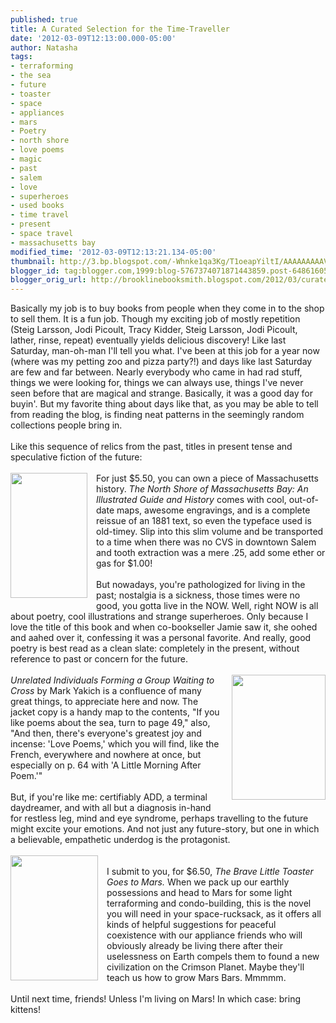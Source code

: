 ```yaml
---
published: true
title: A Curated Selection for the Time-Traveller
date: '2012-03-09T12:13:00.000-05:00'
author: Natasha
tags:
- terraforming
- the sea
- future
- toaster
- space
- appliances
- mars
- Poetry
- north shore
- love poems
- magic
- past
- salem
- love
- superheroes
- used books
- time travel
- present
- space travel
- massachusetts bay
modified_time: '2012-03-09T12:13:21.134-05:00'
thumbnail: http://3.bp.blogspot.com/-Whnke1qa3Kg/T1oeapYiltI/AAAAAAAAAVM/LWbFhWhwNzA/s72-c/northshore.jpg
blogger_id: tag:blogger.com,1999:blog-5767374071871443859.post-6486160526784118328
blogger_orig_url: http://brooklinebooksmith.blogspot.com/2012/03/curated-selection-for-time-traveller.html
---
```


Basically my job is to buy books from people when they come in to the shop to sell them. It is a fun job. Though my exciting job of mostly repetition (Steig Larsson, Jodi Picoult, Tracy Kidder, Steig Larsson, Jodi Picoult, lather, rinse, repeat) eventually yields delicious discovery! Like last Saturday, man-oh-man I'll tell you what. I've been at this job for a year now (where was my petting zoo and pizza party?!) and days like last Saturday are few and far between. Nearly everybody who came in had rad stuff, things we were looking for, things we can always use, things I've never seen before that are magical and strange. Basically, it was a good day for buyin'. But my favorite thing about days like that, as you may be able to tell from reading the blog, is finding neat patterns in the seemingly random collections people bring in.<br /><br />Like this sequence of relics from the past, titles in present tense and speculative fiction of the future:<br /><br /><a href="http://3.bp.blogspot.com/-Whnke1qa3Kg/T1oeapYiltI/AAAAAAAAAVM/LWbFhWhwNzA/s1600/northshore.jpg" imageanchor="1" style="clear: left; float: left; margin-bottom: 1em; margin-right: 1em;"><img border="0" height="200" src="http://3.bp.blogspot.com/-Whnke1qa3Kg/T1oeapYiltI/AAAAAAAAAVM/LWbFhWhwNzA/s200/northshore.jpg" width="123" /></a>For just $5.50, you can own a piece of Massachusetts history. <i>The North Shore of Massachusetts Bay: An Illustrated Guide and History</i> comes with cool, out-of-date maps, awesome engravings, and is a complete reissue of an 1881 text, so even the typeface used is old-timey. Slip into this slim volume and be transported to a time when there was no CVS in downtown Salem and tooth extraction was a mere .25, add some ether or gas for $1.00!<br /><br />But nowadays, you're pathologized for living in the past; nostalgia is a sickness, those times were no good, you gotta live in the NOW. Well, right NOW is all about poetry, cool illustrations and strange superheroes. Only because I love the title of this book and when co-bookseller Jamie saw it, she oohed and aahed over it, confessing it was a personal favorite. And really, good poetry is best read as a clean slate: completely in the present, without reference to past or concern for the future.<br /><br /><a href="http://4.bp.blogspot.com/-UXqqB1PIUpk/T1oedxkP81I/AAAAAAAAAVc/63mHWuXDSI0/s1600/unrelated.jpg" imageanchor="1" style="clear: right; float: right; margin-bottom: 1em; margin-left: 1em;"><img border="0" height="200" src="http://4.bp.blogspot.com/-UXqqB1PIUpk/T1oedxkP81I/AAAAAAAAAVc/63mHWuXDSI0/s200/unrelated.jpg" width="150" /></a><i>Unrelated Individuals&nbsp;Forming&nbsp;a Group Waiting to Cross</i>&nbsp;by Mark Yakich is a confluence of many great things, to appreciate here and now. The jacket copy is a handy map to the contents, "If you like poems about the sea, turn to page 49," also, "And then, there's everyone's greatest joy and incense: 'Love Poems,' which you will find, like the French, everywhere and nowhere at once, but especially on p. 64 with 'A Little Morning After Poem.'"<br /><br />But, if you're like me: certifiably ADD, a terminal daydreamer, and with all but a diagnosis in-hand for restless leg, mind and eye syndrome, perhaps travelling to the future might excite your emotions. And not just any future-story, but one in which a believable,&nbsp;empathetic&nbsp;underdog is the protagonist.<br /><br /><a href="http://2.bp.blogspot.com/-ofovfGm6uK4/T1oeb4xg4rI/AAAAAAAAAVU/Qvqh9gBRd7U/s1600/mars.jpg" imageanchor="1" style="clear: left; float: left; margin-bottom: 1em; margin-right: 1em;"><img border="0" height="200" src="http://2.bp.blogspot.com/-ofovfGm6uK4/T1oeb4xg4rI/AAAAAAAAAVU/Qvqh9gBRd7U/s200/mars.jpg" width="140" /></a><br />I submit to you, for $6.50, <i>The Brave Little Toaster Goes to Mars.</i>&nbsp;When we pack up our earthly possessions and head to Mars for some light terraforming and condo-building, this is the novel you will need in your space-rucksack, as it offers all kinds of helpful suggestions for peaceful coexistence with our appliance friends who will obviously already be living there after their uselessness on Earth&nbsp;compels&nbsp;them to found a new civilization on the Crimson Planet. Maybe they'll teach us how to grow Mars Bars. Mmmmm.<br /><br />Until next time, friends! Unless I'm living on Mars! In which case: bring kittens!<br /><br /><br />